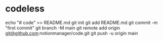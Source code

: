 # codeless
echo "# code" >> README.md
git init
git add README.md
git commit -m "first commit"
git branch -M main
git remote add origin git@github.com:notionmanager/code.git
git push -u origin main

